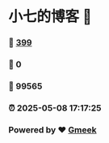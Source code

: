 # 小七的博客 :link:  
### :page_facing_up: [399](/tag.html) 
### :speech_balloon: 0 
### :hibiscus: 99565 
### :alarm_clock: 2025-05-08 17:17:25 
### Powered by :heart: [Gmeek](https://github.com/Meekdai/Gmeek)
